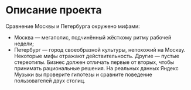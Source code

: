 # Описание проекта

Сравнение Москвы и Петербурга окружено мифами:
  * Москва — мегаполис, подчинённый жёсткому ритму рабочей недели;
  * Петербург — город своеобразной культуры, непохожий на Москву.
Некоторые мифы отражают действительность. Другие — пустые стереотипы. Бизнес должен отличать первые от вторых, чтобы принимать рациональные решения. На реальных данных Яндекс Музыки вы проверите гипотезы и сравните поведение пользователей двух столиц.
